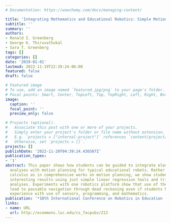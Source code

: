```yaml
---
# Documentation: https://wowchemy.com/docs/managing-content/

title: 'Integrating Mathematics and Educational Robotics: Simple Motion Planning'
subtitle: ''
summary: ''
authors:
- Ronald I. Greenberg
- George K. Thiruvathukal
- Sara T. Greenberg
tags: []
categories: []
date: '2019-01-01'
lastmod: 2022-11-19T22:39:24-06:00
featured: false
draft: false

# Featured image
# To use, add an image named `featured.jpg/png` to your page's folder.
# Focal points: Smart, Center, TopLeft, Top, TopRight, Left, Right, BottomLeft, Bottom, BottomRight.
image:
  caption: ''
  focal_point: ''
  preview_only: false

# Projects (optional).
#   Associate this post with one or more of your projects.
#   Simply enter your project's folder or file name without extension.
#   E.g. `projects = ["internal-project"]` references `content/project/deep-learning/index.md`.
#   Otherwise, set `projects = []`.
projects: []
publishDate: '2022-11-20T04:39:24.436587Z'
publication_types:
- '1'
abstract: This paper shows how students can be guided to integrate elementary mathematical
  analyses with motion planning for typical educational robots. Rather than using
  calculus as in comprehensive works on motion planning, we show students can achieve
  interesting results using just simple linear regression tools and trigonometric
  analyses. Experiments with one robotics platform show that use of these tools can
  lead to passable navigation through dead reckoning even if students have limited
  experience with use of sensors, programming, and mathematics.
publication: '*10th International Conference on Robotics in Education (RiE)*'
links:
- name: URL
  url: http://ecommons.luc.edu/cs_facpubs/213
---
```

